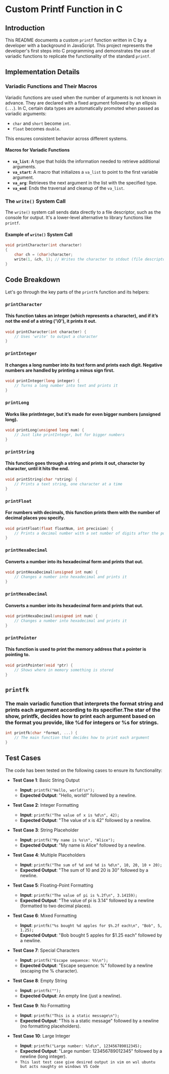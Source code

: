 # Custom Printf Function in C

## Introduction
This README documents a custom `printf` function written in C by a developer with a background in JavaScript. This project represents the developer's first steps into C programming and demonstrates the use of variadic functions to replicate the functionality of the standard `printf`.

## Implementation Details

### Variadic Functions and Their Macros
Variadic functions are used when the number of arguments is not known in advance. They are declared with a fixed argument followed by an ellipsis (`...`). In C, certain data types are automatically promoted when passed as variadic arguments:
- `char` and `short` become `int`.
- `float` becomes `double`.

This ensures consistent behavior across different systems.

#### Macros for Variadic Functions
- **`va_list`**: A type that holds the information needed to retrieve additional arguments.
- **`va_start`**: A macro that initializes a `va_list` to point to the first variable argument.
- **`va_arg`**: Retrieves the next argument in the list with the specified type.
- **`va_end`**: Ends the traversal and cleanup of the `va_list`.

### The `write()` System Call
The `write()` system call sends data directly to a file descriptor, such as the console for output. It's a lower-level alternative to library functions like `printf`.

#### Example of `write()` System Call
```c
void printCharacter(int character)
{
    char ch = (char)character;
    write(1, &ch, 1); // Writes the character to stdout (file descriptor 1)
}
```

## Code Breakdown
Let's go through the key parts of the `printfk` function and its helpers:

### `printCharacter`
#### This function takes an integer (which represents a character), and if it’s not the end of a string ('\0'), it prints it out.
```c
void printCharacter(int character) {
    // Uses 'write' to output a character
}
```
### `printInteger`
#### It changes a long number into its text form and prints each digit. Negative numbers are handled by printing a minus sign first.
```c
void printInteger(long integer) {
    // Turns a long number into text and prints it
}
```
### `printLong`
#### Works like printInteger, but it’s made for even bigger numbers (unsigned long).
```c
void printLong(unsigned long num) {
    // Just like printInteger, but for bigger numbers
}

```

### `printString`
#### This function goes through a string and prints it out, character by character, until it hits the end.


```c
void printString(char *string) {
    // Prints a text string, one character at a time
}
```

### `printFloat`
#### For numbers with decimals, this function prints them with the number of decimal places you specify.


```c
void printFloat(float floatNum, int precision) {
    // Prints a decimal number with a set number of digits after the point
}

```
### `printHexaDecimal`
#### Converts a number into its hexadecimal form and prints that out.


```c
void printHexaDecimal(unsigned int num) {
    // Changes a number into hexadecimal and prints it
}


```

### `printHexaDecimal`
#### Converts a number into its hexadecimal form and prints that out.


```c
void printHexaDecimal(unsigned int num) {
    // Changes a number into hexadecimal and prints it
}


```

### `printPointer`
#### This function is used to print the memory address that a pointer is pointing to.


```c
void printPointer(void *ptr) {
    // Shows where in memory something is stored
}
```

## `printfk`
### The main variadic function that interprets the format string and prints each argument according to its specifier.The star of the show, printfk, decides how to print each argument based on the format you provide, like %d for integers or %s for strings.
```c
int printfk(char *format, ...) {
    // The main function that decides how to print each argument
}
```

## Test Cases
The code has been tested on the following cases to ensure its functionality:

- **Test Case 1**: Basic String Output
  - **Input**: `printfk("Hello, world!\n");`
  - **Expected Output**: "Hello, world!" followed by a newline.

- **Test Case 2**: Integer Formatting
  - **Input**: `printfk("The value of x is %d\n", 42);`
  - **Expected Output**: "The value of x is 42" followed by a newline.

- **Test Case 3**: String Placeholder
  - **Input**: `printfk("My name is %s\n", "Alice");`
  - **Expected Output**: "My name is Alice" followed by a newline.

- **Test Case 4**: Multiple Placeholders
  - **Input**: `printfk("The sum of %d and %d is %d\n", 10, 20, 10 + 20);`
  - **Expected Output**: "The sum of 10 and 20 is 30" followed by a newline.

- **Test Case 5**: Floating-Point Formatting
  - **Input**: `printfk("The value of pi is %.2f\n", 3.14159);`
  - **Expected Output**: "The value of pi is 3.14" followed by a newline (formatted to two decimal places).

- **Test Case 6**: Mixed Formatting
  - **Input**: `printfk("%s bought %d apples for $%.2f each\n", "Bob", 5, 1.25);`
  - **Expected Output**: "Bob bought 5 apples for $1.25 each" followed by a newline.

- **Test Case 7**: Special Characters
  - **Input**: `printfk("Escape sequence: %%\n");`
  - **Expected Output**: "Escape sequence: %" followed by a newline (escaping the % character).

- **Test Case 8**: Empty String
  - **Input**: `printfk("");`
  - **Expected Output**: An empty line (just a newline).

- **Test Case 9**: No Formatting
  - **Input**: `printfk("This is a static message\n");`
  - **Expected Output**: "This is a static message" followed by a newline (no formatting placeholders).

- **Test Case 10**: Large Integer
  - **Input**: `printfk("Large number: %ld\n", 123456789012345);`
  - **Expected Output**: "Large number: 123456789012345" followed by a newline (long integer).
  - ``This last test case give desired output in vim on wsl ubuntu but acts naughty on windows VS Code``
